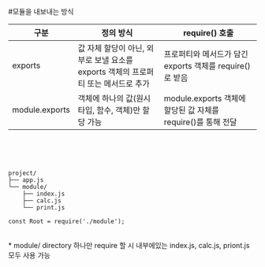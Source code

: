 #모듈을 내보내는 방식

|구분|정의 방식|require() 호출|
|------|---|---|
|exports|값 자체 할당이 아닌, 외부로 보낼 요소를 exports 객체의 프로퍼티 또는 메서드로 추가|프로퍼티와 메서드가 담긴 exports 객체를 require()로 받음|
|module.exports|객체에 하나의 값(원시 타입, 함수, 객체)만 할당 가능|module.exports 객체에 할당된 값 자체를 require()를 통해 전달|

<br/>
<br/>
<br/>

```
project/
├── app.js
└── module/
    ├── index.js
    ├── calc.js
    └── print.js

const Root = require('./module');
```
<br/>
* module/ directory 하나만 require 할 시 내부에있는 index.js, calc.js, priont.js 모두 사용 가능
